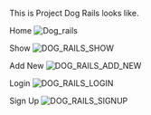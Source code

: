 This is Project Dog Rails looks like.

Home 
![Dog_rails](https://user-images.githubusercontent.com/22487392/63638852-dbc9cf00-c6bf-11e9-8536-c297200186a5.png)

Show
![DOG_RAILS_SHOW](https://user-images.githubusercontent.com/22487392/63638910-8510c500-c6c0-11e9-8e1b-5ef680c73102.png)

Add New
![DOG_RAILS_ADD_NEW](https://user-images.githubusercontent.com/22487392/63638900-70ccc800-c6c0-11e9-8c0b-85bbc7ac8ed7.png)

Login
![DOG_RAILS_LOGIN](https://user-images.githubusercontent.com/22487392/63638905-7e824d80-c6c0-11e9-8fdd-890ff3d57d6c.png)


Sign Up
![DOG_RAILS_SIGNUP](https://user-images.githubusercontent.com/22487392/63639352-abd0fa80-c6c4-11e9-9adc-84a5d3c62bb9.png)
